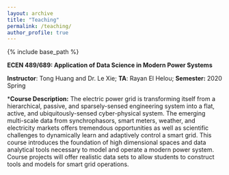 ```yaml
---
layout: archive
title: "Teaching"
permalink: /teaching/
author_profile: true
---
```


{% include base_path %}

**ECEN 489/689: Application of Data Science in Modern Power Systems**

**Instructor**: Tong Huang and Dr. Le Xie; **TA**: Rayan El Helou; **Semester:** 2020 Spring

  ***Course Description:** The electric power grid is transforming itself from a hierarchical, passive, and sparsely-sensed engineering system into a flat, active, and ubiquitously-sensed cyber-physical system. The emerging multi-scale data from synchrophasors, smart meters, weather, and electricity markets offers tremendous opportunities as well as scientific challenges to dynamically learn and adaptively control a smart grid. This course introduces the foundation of high dimensional spaces and data analytical tools necessary to model and operate a modern power system. Course projects will offer realistic data sets to allow students to construct tools and models for smart grid operations. 
